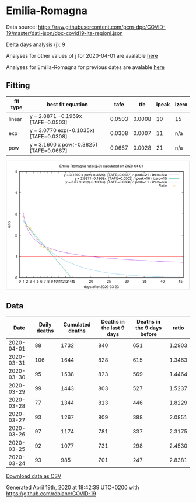 # Emilia-Romagna

Data source: https://raw.githubusercontent.com/pcm-dpc/COVID-19/master/dati-json/dpc-covid19-ita-regioni.json

Delta days analysis (j): 9

Analyses for other values of j for 2020-04-01 are avalable [here](../2020-04-01/README.md)

Analyses for Emilia-Romagna for previous dates are avalable [here](../README.md)

## Fitting 
|fit type|best fit equation|tafe|tfe|ipeak|izero|
|-------|-----|--------|------|---|---|
|linear|y = 2.8871 -0.1969x  [TAFE=0.0503]|0.0503|0.0008|10|15|
|exp|y = 3.0770 exp(-0.1035x)  [TAFE=0.0308]|0.0308|0.0007|11|n/a|
|pow|y = 3.1600 x pow(-0.3825)  [TAFE=0.0667]|0.0667|0.0028|21|n/a|

![Plot](COVID-19_emilia-romagna_j9_2020-04-01.png)

## Data
|Date|Daily deaths|Cumulated deaths|Deaths in the last 9 days|Deaths in the 9 days before|ratio|
|----|----------|-----------|-------|--------------------|-----|
|2020-04-01|88|1732|840|651|1.2903|
|2020-03-31|106|1644|828|615|1.3463|
|2020-03-30|95|1538|823|569|1.4464|
|2020-03-29|99|1443|803|527|1.5237|
|2020-03-28|77|1344|813|446|1.8229|
|2020-03-27|93|1267|809|388|2.0851|
|2020-03-26|97|1174|781|337|2.3175|
|2020-03-25|92|1077|731|298|2.4530|
|2020-03-24|93|985|701|247|2.8381|

[Download data as CSV](COVID-19_emilia-romagna_j9_2020-04-01.csv)

Generated April 19th, 2020 at 18:42:39 UTC+0200 with https://github.com/robianc/COVID-19
